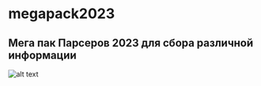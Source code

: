 # megapack2023
Мега пак Парсеров 2023 для сбора различной информации 
-
![alt text](https://telegra.ph/file/26b2b3a86174e0df3b5cd.jpg)
